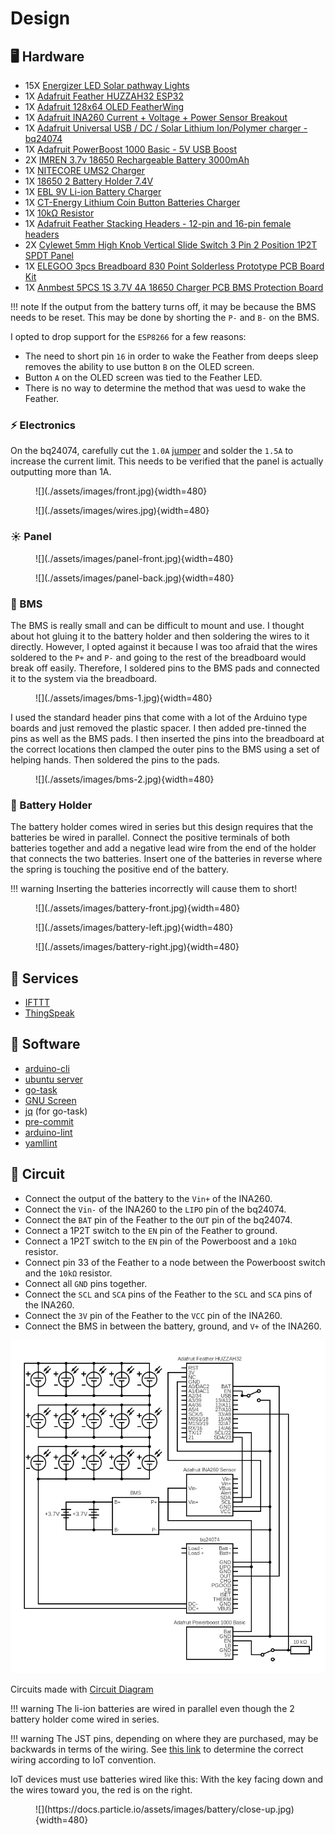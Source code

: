 # Design

## :desktop_computer: Hardware
- 15X [Energizer LED Solar pathway Lights][1]
- 1X [Adafruit Feather HUZZAH32 ESP32][24]
- 1X [Adafruit 128x64 OLED FeatherWing][3]
- 1X [Adafruit INA260 Current + Voltage + Power Sensor Breakout][25]
- 1X [Adafruit Universal USB / DC / Solar Lithium Ion/Polymer charger - bq24074][26]
- 1X [Adafruit PowerBoost 1000 Basic - 5V USB Boost][28]
- 2X [IMREN 3.7v 18650 Rechargeable Battery 3000mAh][4]
- 1X [NITECORE UMS2 Charger][5]
- 1X [18650 2 Battery Holder 7.4V][8]
- 1X [EBL 9V Li-ion Battery Charger][10]
- 1X [CT-Energy Lithium Coin Button Batteries Charger][11]
- 1X [10kΩ Resistor][13]
- 1X [Adafruit Feather Stacking Headers - 12-pin and 16-pin female headers][18]
- 2X [Cylewet 5mm High Knob Vertical Slide Switch 3 Pin 2 Position 1P2T SPDT Panel][20]
- 1X [ELEGOO 3pcs Breadboard 830 Point Solderless Prototype PCB Board Kit][27]
- 1X [Anmbest 5PCS 1S 3.7V 4A 18650 Charger PCB BMS Protection Board][29]

!!! note
    If the output from the battery turns off, it may be because the BMS needs to be
    reset. This may be done by shorting the `P-` and `B-` on the BMS.

I opted to drop support for the `ESP8266` for a few reasons:

- The need to short pin `16` in order to wake the Feather from deeps sleep
  removes the ability to use button `B` on the OLED screen.
- Button `A` on the OLED screen was tied to the Feather LED.
- There is no way to determine the method that was uesd to wake the Feather.

### :zap: Electronics

On the bq24074, carefully cut the `1.0A` [jumper][30] and solder the `1.5A` to
increase the current limit. This needs to be verified that the panel is
actually outputting more than 1A.

<figure Markdown>
  ![](./assets/images/front.jpg){width=480}
</figure>

<figure Markdown>
  ![](./assets/images/wires.jpg){width=480}
</figure>

### :sunny: Panel

<figure Markdown>
  ![](./assets/images/panel-front.jpg){width=480}
</figure>

<figure Markdown>
  ![](./assets/images/panel-back.jpg){width=480}
</figure>

### :satellite: BMS

The BMS is really small and can be difficult to mount and use. I thought about hot gluing
it to the battery holder and then soldering the wires to it directly. However, I opted
against it because I was too afraid that the wires soldered to the `P+` and `P-` and
going to the rest of the breadboard would break off easily. Therefore, I soldered pins
to the BMS pads and connected it to the system via the breadboard.

<figure Markdown>
  ![](./assets/images/bms-1.jpg){width=480}
</figure>

I used the standard header pins that come with a lot of the Arduino type boards and just
removed the plastic spacer. I then added pre-tinned the pins as well as the BMS pads. I
then inserted the pins into the breadboard at the correct locations then clamped the
outer pins to the BMS using a set of helping hands. Then soldered the pins to the pads.

<figure Markdown>
  ![](./assets/images/bms-2.jpg){width=480}
</figure>

### :battery: Battery Holder

The battery holder comes wired in series but this design requires that the batteries
be wired in parallel. Connect the positive terminals of both batteries together and
add a negative lead wire from the end of the holder that connects the two batteries.
Insert one of the batteries in reverse where the spring is touching the positive
end of the battery.

!!! warning
    Inserting the batteries incorrectly will cause them to short!

<figure Markdown>
  ![](./assets/images/battery-front.jpg){width=480}
</figure>

<figure Markdown>
  ![](./assets/images/battery-left.jpg){width=480}
</figure>

<figure Markdown>
  ![](./assets/images/battery-right.jpg){width=480}
</figure>

## :robot: Services
- [IFTTT](https://ifttt.com/)
- [ThingSpeak](https://thingspeak.com/)

## :floppy_disk: Software
- [arduino-cli](https://arduino.github.io/arduino-cli/latest/installation)
- [ubuntu server](https://ubuntu.com/download/server)
- [go-task](https://github.com/go-task/task)
- [GNU Screen](https://www.gnu.org/software/screen/)
- [jq](https://stedolan.github.io/jq) (for go-task)
- [pre-commit](https://pre-commit.com/)
- [arduino-lint](https://arduino.github.io/arduino-lint/)
- [yamllint](https://github.com/adrienverge/yamllint)

## :electric_plug: Circuit

- Connect the output of the battery to the `Vin+` of the INA260.
- Connect the `Vin-` of the INA260 to the `LIPO` pin of the bq24074.
- Connect the `BAT` pin of the Feather to the `OUT` pin of the bq24074.
- Connect a 1P2T switch to the `EN` pin of the Feather to ground.
- Connect a 1P2T switch to the `EN` pin of the Powerboost and a `10kΩ` resistor.
- Connect pin 33 of the Feather to a node between the Powerboost switch and the `10kΩ` resistor.
- Connect all `GND` pins together.
- Connect the `SCL` and `SCA` pins of the Feather to the `SCL` and `SCA` pins of the INA260.
- Connect the `3V` pin of the Feather to the `VCC` pin of the INA260.
- Connect the BMS in between the battery, ground, and `V+` of the INA260.

![](./assets/images/circuit.png)

Circuits made with [Circuit Diagram](https://www.circuit-diagram.org/)

!!! warning
    The li-ion batteries are wired in parallel even though the 2 battery holder
    come wired in series.

!!! warning
    The JST pins, depending on where they are purchased, may be backwards in
    terms of the wiring. See [this link][23] to determine the correct wiring
    according to IoT convention.

IoT devices must use batteries wired like this: With the key facing down and
the wires toward you, the red is on the right.

<figure Markdown>
  ![](https://docs.particle.io/assets/images/battery/close-up.jpg){width=480}
</figure>

[1]: https://outdoorsolaroutlet.com/products/new-led-energizer-10pack-solar-pathway-lights-outdoor-stainless-steel-bronze
[2]: https://learn.adafruit.com/adafruit-feather-huzzah-esp8266/
[3]: https://www.adafruit.com/product/4650
[4]: https://www.amazon.com/gp/product/B09L5M1WN6/
[5]: https://www.amazon.com/gp/product/B07JN49XYM/
[6]: https://www.amazon.com/gp/product/B07PKND8KG/
[7]: https://www.amazon.com/gp/product/B07QKYHFJB/
[8]: https://www.amazon.com/gp/product/B08B86KHB2/
[9]: https://www.amazon.com/gp/product/B07Q5FZR7X/
[10]: https://www.amazon.com/gp/product/B00HV4KFSA/
[11]: https://www.amazon.com/gp/product/B088ZB9YZT/
[12]: https://www.adafruit.com/product/1578
[13]: https://www.amazon.com/gp/product/B072BL2VX1/
[14]: https://www.amazon.com/gp/product/B07NWD5NTN/
[15]: https://www.amazon.com/gp/product/B01N6ROMW3/
[16]: https://learnarduinonow.com/2018/07/05/esp8266-deep-sleep-mode.html
[17]: https://www.amazon.com/dp/B07PCJP9DY/
[18]: https://www.amazon.com/dp/B01ABIT8FI/
[19]: https://www.amazon.com/dp/B07FFDFLZ3/
[20]: https://www.amazon.com/dp/B07FVM3XYR/
[21]: https://www.amazon.com/dp/B075K3QBMX/
[22]: https://www.amazon.com/dp/B081DYQSC9/
[23]: https://docs.particle.io/tutorials/learn-more/batteries/
[24]: https://www.adafruit.com/product/3405
[25]: https://www.adafruit.com/product/4226
[26]: https://www.adafruit.com/product/4755
[27]: https://www.amazon.com/dp/B01EV6LJ7G/
[28]: https://www.adafruit.com/product/2030/
[29]: https://www.amazon.com/dp/B07KSPYMJ2/
[30]: https://learn.adafruit.com/adafruit-bq24074-universal-usb-dc-solar-charger-breakout/pinouts#solder-jumpers-3071584-6
